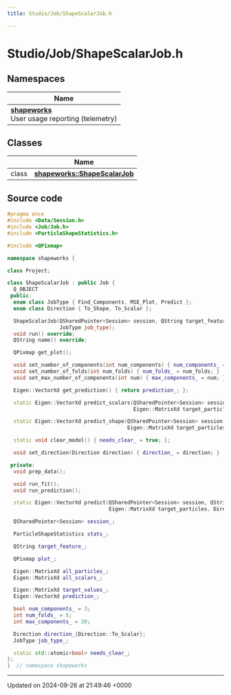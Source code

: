 ```yaml
---
title: Studio/Job/ShapeScalarJob.h

---
```


# Studio/Job/ShapeScalarJob.h



## Namespaces

| Name           |
| -------------- |
| **[shapeworks](../Namespaces/namespaceshapeworks.md)** <br>User usage reporting (telemetry)  |

## Classes

|                | Name           |
| -------------- | -------------- |
| class | **[shapeworks::ShapeScalarJob](../Classes/classshapeworks_1_1ShapeScalarJob.md)**  |




## Source code

```cpp
#pragma once
#include <Data/Session.h>
#include <Job/Job.h>
#include <ParticleShapeStatistics.h>

#include <QPixmap>

namespace shapeworks {

class Project;

class ShapeScalarJob : public Job {
  Q_OBJECT
 public:
  enum class JobType { Find_Components, MSE_Plot, Predict };
  enum class Direction { To_Shape, To_Scalar };

  ShapeScalarJob(QSharedPointer<Session> session, QString target_feature, Eigen::MatrixXd target_particles,
                 JobType job_type);
  void run() override;
  QString name() override;

  QPixmap get_plot();

  void set_number_of_components(int num_components) { num_components_ = num_components; }
  void set_number_of_folds(int num_folds) { num_folds_ = num_folds; }
  void set_max_number_of_components(int num) { max_components_ = num; }

  Eigen::VectorXd get_prediction() { return prediction_; };

  static Eigen::VectorXd predict_scalars(QSharedPointer<Session> session, QString target_feature,
                                         Eigen::MatrixXd target_particles);

  static Eigen::VectorXd predict_shape(QSharedPointer<Session> session, QString target_feature,
                                       Eigen::MatrixXd target_particles);

  static void clear_model() { needs_clear_ = true; };

  void set_direction(Direction direction) { direction_ = direction; }

 private:
  void prep_data();

  void run_fit();
  void run_prediction();

  static Eigen::VectorXd predict(QSharedPointer<Session> session, QString target_feature,
                                 Eigen::MatrixXd target_particles, Direction direction);

  QSharedPointer<Session> session_;

  ParticleShapeStatistics stats_;

  QString target_feature_;

  QPixmap plot_;

  Eigen::MatrixXd all_particles_;
  Eigen::MatrixXd all_scalars_;

  Eigen::MatrixXd target_values_;
  Eigen::VectorXd prediction_;

  bool num_components_ = 3;
  int num_folds_ = 5;
  int max_components_ = 20;

  Direction direction_{Direction::To_Scalar};
  JobType job_type_;

  static std::atomic<bool> needs_clear_;
};
}  // namespace shapeworks
```


-------------------------------

Updated on 2024-09-26 at 21:49:46 +0000
